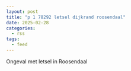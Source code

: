 ```yaml
---
layout: post
title: "p 1 78292 letsel dijkrand roosendaal"
date: 2025-02-28
categories: 
  - rss
tags: 
  - feed
---
```


Ongeval met letsel in Roosendaal
